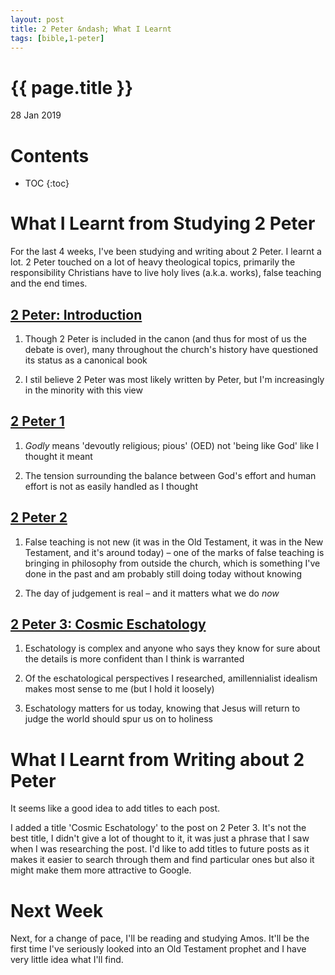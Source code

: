 ```yaml
---
layout: post
title: 2 Peter &ndash; What I Learnt
tags: [bible,1-peter]
---
```


{{ page.title }}
================

<p class="meta">28 Jan 2019</p>

# Contents
* TOC
{:toc}


# What I Learnt from Studying 2 Peter

For the last 4 weeks, I've been studying and writing about 2 Peter. I learnt a
lot. 2 Peter touched on a lot of heavy theological topics, primarily the
responsibility Christians have to live holy lives (a.k.a. works), false teaching
and the end times.

## [2 Peter: Introduction](/2019/12/31/2-peter-introduction.html)

1. Though 2 Peter is included in the canon (and thus for most of us the debate
   is over), many throughout the church's history have questioned its status as
   a canonical book

2. I stil believe 2 Peter was most likely written by Peter, but I'm increasingly
   in the minority with this view

## [2 Peter 1](/2019/01/07/2-peter-1.html)

1. _Godly_ means 'devoutly religious; pious' (OED) not 'being like God' like I
   thought it meant

2. The tension surrounding the balance between God's effort and human effort is
   not as easily handled as I thought

## [2 Peter 2](/2019/01/14/2-peter-2.html)

1. False teaching is not new (it was in the Old Testament, it was in the New
   Testament, and it's around today) &ndash; one of the marks of false teaching
   is bringing in philosophy from outside the church, which is something I've
   done in the past and am probably still doing today without knowing

2. The day of judgement is real &ndash; and it matters what we do _now_

## [2 Peter 3: Cosmic Eschatology](/2019/01/21/2-peter-3-cosmic-eschatology.html)

1. Eschatology is complex and anyone who says they know for sure about the
   details is more confident than I think is warranted

2. Of the eschatological perspectives I researched, amillennialist idealism
   makes most sense to me (but I hold it loosely)

3. Eschatology matters for us today, knowing that Jesus will return to judge the
   world should spur us on to holiness

# What I Learnt from Writing about 2 Peter

It seems like a good idea to add titles to each post.

I added a title 'Cosmic Eschatology' to the post on 2 Peter 3. It's not the best
title, I didn't give a lot of thought to it, it was just a phrase that I saw
when I was researching the post. I'd like to add titles to future posts as it
makes it easier to search through them and find particular ones but also it
might make them more attractive to Google.

# Next Week

Next, for a change of pace, I'll be reading and studying Amos. It'll be the
first time I've seriously looked into an Old Testament prophet and I have very
little idea what I'll find.
